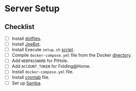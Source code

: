 # Server Setup

## Checklist

- [ ] Install [dotfiles](https://github.com/josephbateh/dotfiles).
- [ ] Install [JoeBot](https://github.com/josephbateh/joebot).
- [ ] Install Execute `setup.sh` [script](https://github.com/josephbateh/instructions/blob/main/Docker/setup/setup.sh).
- [ ] Compile `docker-compose.yml` file from the Docker [directory](https://github.com/josephbateh/instructions/blob/main/Docker).
- [ ] Add `WEBPASSWORD` for PiHole.
- [ ] Add `ACCOUNT_TOKEN` for Folding@Home.
- [ ] Install `docker-compose.yml` file.
- [ ] Install [crontab](https://github.com/josephbateh/instructions) file.
- [ ] Set up [Samba](https://github.com/josephbateh/instructions/blob/main/Operating%20Systems/Ubuntu/samba.md).
